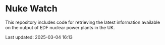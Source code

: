 # Nuke Watch

This repository includes code for retrieving the latest information available on the output of EDF nuclear power plants in the UK.

Last updated: 2025-03-04 16:13